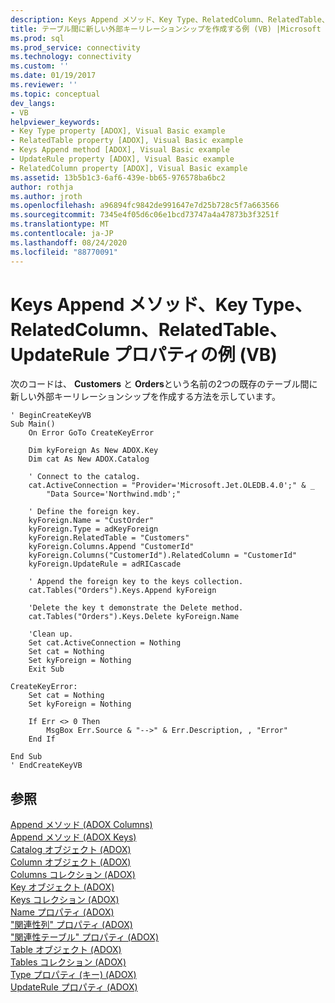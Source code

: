 ```yaml
---
description: Keys Append メソッド、Key Type、RelatedColumn、RelatedTable、UpdateRule プロパティの例 (VB)
title: テーブル間に新しい外部キーリレーションシップを作成する例 (VB) |Microsoft Docs
ms.prod: sql
ms.prod_service: connectivity
ms.technology: connectivity
ms.custom: ''
ms.date: 01/19/2017
ms.reviewer: ''
ms.topic: conceptual
dev_langs:
- VB
helpviewer_keywords:
- Key Type property [ADOX], Visual Basic example
- RelatedTable property [ADOX], Visual Basic example
- Keys Append method [ADOX], Visual Basic example
- UpdateRule property [ADOX], Visual Basic example
- RelatedColumn property [ADOX], Visual Basic example
ms.assetid: 13b5b1c3-6af6-439e-bb65-976578ba6bc2
author: rothja
ms.author: jroth
ms.openlocfilehash: a96894fc9842de991647e7d25b728c5f7a663566
ms.sourcegitcommit: 7345e4f05d6c06e1bcd73747a4a47873b3f3251f
ms.translationtype: MT
ms.contentlocale: ja-JP
ms.lasthandoff: 08/24/2020
ms.locfileid: "88770091"
---
```

# <a name="keys-append-method-key-type-relatedcolumn-relatedtable-and-updaterule-properties-example-vb"></a>Keys Append メソッド、Key Type、RelatedColumn、RelatedTable、UpdateRule プロパティの例 (VB)
次のコードは、 **Customers** と **Orders**という名前の2つの既存のテーブル間に新しい外部キーリレーションシップを作成する方法を示しています。  
  
```  
' BeginCreateKeyVB  
Sub Main()  
    On Error GoTo CreateKeyError  
  
    Dim kyForeign As New ADOX.Key  
    Dim cat As New ADOX.Catalog  
  
    ' Connect to the catalog.  
    cat.ActiveConnection = "Provider='Microsoft.Jet.OLEDB.4.0';" & _  
        "Data Source='Northwind.mdb';"  
  
    ' Define the foreign key.  
    kyForeign.Name = "CustOrder"  
    kyForeign.Type = adKeyForeign  
    kyForeign.RelatedTable = "Customers"  
    kyForeign.Columns.Append "CustomerId"  
    kyForeign.Columns("CustomerId").RelatedColumn = "CustomerId"  
    kyForeign.UpdateRule = adRICascade  
  
    ' Append the foreign key to the keys collection.  
    cat.Tables("Orders").Keys.Append kyForeign  
  
    'Delete the key t demonstrate the Delete method.  
    cat.Tables("Orders").Keys.Delete kyForeign.Name  
  
    'Clean up.  
    Set cat.ActiveConnection = Nothing  
    Set cat = Nothing  
    Set kyForeign = Nothing  
    Exit Sub  
  
CreateKeyError:  
    Set cat = Nothing  
    Set kyForeign = Nothing  
  
    If Err <> 0 Then  
        MsgBox Err.Source & "-->" & Err.Description, , "Error"  
    End If  
  
End Sub  
' EndCreateKeyVB  
```  
  
## <a name="see-also"></a>参照  
 [Append メソッド (ADOX Columns)](./append-method-adox-columns.md)   
 [Append メソッド (ADOX Keys)](./append-method-adox-keys.md)   
 [Catalog オブジェクト (ADOX)](./catalog-object-adox.md)   
 [Column オブジェクト (ADOX)](./column-object-adox.md)   
 [Columns コレクション (ADOX)](./columns-collection-adox.md)   
 [Key オブジェクト (ADOX)](./key-object-adox.md)   
 [Keys コレクション (ADOX)](./keys-collection-adox.md)   
 [Name プロパティ (ADOX)](./name-property-adox.md)   
 ["関連性列" プロパティ (ADOX)](./relatedcolumn-property-adox.md)   
 ["関連性テーブル" プロパティ (ADOX)](./relatedtable-property-adox.md)   
 [Table オブジェクト (ADOX)](./table-object-adox.md)   
 [Tables コレクション (ADOX)](./tables-collection-adox.md)   
 [Type プロパティ (キー) (ADOX)](./type-property-key-adox.md)   
 [UpdateRule プロパティ (ADOX)](./updaterule-property-adox.md)